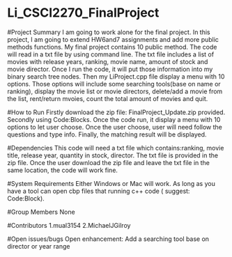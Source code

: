 # Li_CSCI2270_FinalProject
#Project Summary
I am going to work alone for the final project. In this project, I am going to extend HW6and7 assignments and add more public methods functions. My final project contains 10 public method. The code will read in a txt file by using command line. The txt file includes a list of movies with release years, ranking, movie name, amount of stock and movie director. Once I run the code, it will put those information into my binary search tree nodes. Then my LiProject.cpp file display a  menu with 10 options. Those options will include some searching tools(base on name or ranking), display the movie list or movie directors, delete/add a movie from the list, rent/return mvoies, count the total amount of movies and quit. 

#How to Run
Firstly download the zip file: FinalProject_Update.zip provided. Secondly using Code:Blocks. Once the code run, it display a menu with 10 options to let user choose. Once the user choose, user will need follow the questions and type info. Finally, the matching result will be displayed.

#Dependencies
This code will need a txt file which contains:ranking, movie title, release year, quantity in stock, director. The txt file is provided in the zip file. Once the user download the zip file and leave the txt file in the same location, the code will work fine.

#System	Requirements
Either Windows or Mac will work. As long as you have a tool can open cbp files that running c++ code ( suggest: Code:Block).

#Group	Members
None

#Contributors
1.mual3154
2.MichaelJGilroy

#Open	issues/bugs
Open enhancement: Add a searching tool base on director or year range
